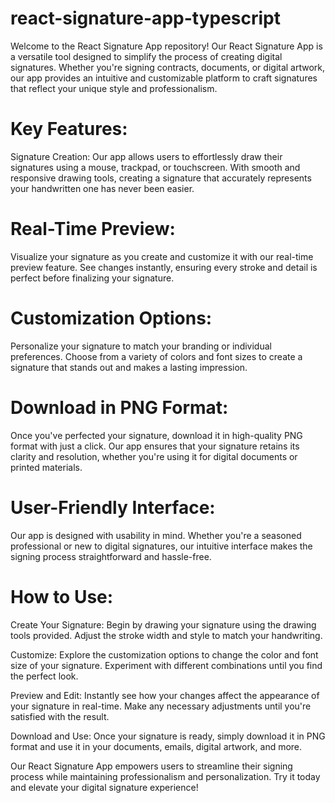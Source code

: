 # react-signature-app-typescript
Welcome to the React Signature App repository!  Our React Signature App is a versatile tool designed to simplify the process of creating digital signatures. Whether you're signing contracts, documents, or digital artwork, our app provides an intuitive and customizable platform to craft signatures that reflect your unique style and professionalism.

# Key Features:

Signature Creation: Our app allows users to effortlessly draw their signatures using a mouse, trackpad, or touchscreen. With smooth and responsive drawing tools, creating a signature that accurately represents your handwritten one has never been easier.

# Real-Time Preview: 

Visualize your signature as you create and customize it with our real-time preview feature. See changes instantly, ensuring every stroke and detail is perfect before finalizing your signature.

# Customization Options: 

Personalize your signature to match your branding or individual preferences. Choose from a variety of colors and font sizes to create a signature that stands out and makes a lasting impression.

# Download in PNG Format: 

Once you've perfected your signature, download it in high-quality PNG format with just a click. Our app ensures that your signature retains its clarity and resolution, whether you're using it for digital documents or printed materials.

# User-Friendly Interface: 

Our app is designed with usability in mind. Whether you're a seasoned professional or new to digital signatures, our intuitive interface makes the signing process straightforward and hassle-free.

# How to Use:

Create Your Signature: Begin by drawing your signature using the drawing tools provided. Adjust the stroke width and style to match your handwriting.

Customize: Explore the customization options to change the color and font size of your signature. Experiment with different combinations until you find the perfect look.

Preview and Edit: Instantly see how your changes affect the appearance of your signature in real-time. Make any necessary adjustments until you're satisfied with the result.

Download and Use: Once your signature is ready, simply download it in PNG format and use it in your documents, emails, digital artwork, and more.

Our React Signature App empowers users to streamline their signing process while maintaining professionalism and personalization. Try it today and elevate your digital signature experience!
